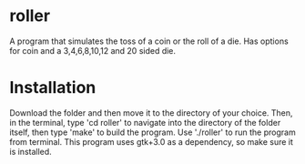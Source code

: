 # roller

A program that simulates the toss of a coin or the roll of a die. Has options for coin and a 3,4,6,8,10,12 and 20 sided die.

# Installation
Download the folder and then move it to the directory of your choice. Then, in the terminal, type 'cd roller' to navigate into the directory of the folder itself,
then type 'make' to build the program. Use './roller' to run the program from terminal. This program uses gtk+3.0 as a dependency, so make sure it is installed.
